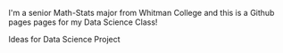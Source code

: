 I'm a senior Math-Stats major from Whitman College and this is a Github pages pages for my Data Science Class!


Ideas for Data Science Project

